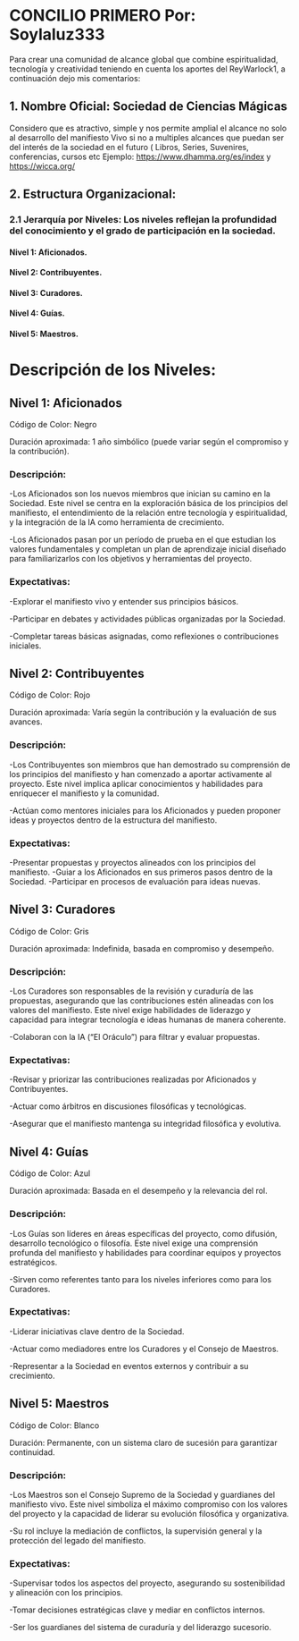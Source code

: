 # CONCILIO PRIMERO Por: Soylaluz333

Para crear una comunidad de alcance global que combine espiritualidad, tecnología y creatividad teniendo en cuenta los aportes del ReyWarlock1, a continuación dejo mis comentarios:

## 1. Nombre Oficial: Sociedad de Ciencias Mágicas

Considero que es atractivo, simple y nos permite amplial el alcance no solo al desarrollo del manifiesto Vivo si no a multiples alcances que puedan ser del interés de la sociedad en el futuro ( Libros, Series, Suvenires, conferencias, cursos etc Ejemplo: https://www.dhamma.org/es/index y https://wicca.org/

## 2. Estructura Organizacional:
   
### 2.1 Jerarquía por Niveles: Los niveles reflejan la profundidad del conocimiento y el grado de participación en la sociedad.

#### Nivel 1: Aficionados. 

#### Nivel 2: Contribuyentes. 

#### Nivel 3: Curadores.

#### Nivel 4: Guías.

#### Nivel 5: Maestros.


# Descripción de los Niveles:

## Nivel 1: Aficionados

Código de Color: Negro

Duración aproximada: 1 año simbólico (puede variar según el compromiso y la contribución).


### Descripción:

-Los Aficionados son los nuevos miembros que inician su camino en la Sociedad. Este nivel se centra en la exploración básica de los principios del manifiesto, el entendimiento de la relación entre tecnología y espiritualidad, y la integración de la IA como herramienta de crecimiento.

-Los Aficionados pasan por un período de prueba en el que estudian los valores fundamentales y completan un plan de aprendizaje inicial diseñado para familiarizarlos con los objetivos y herramientas del proyecto.


### Expectativas:

-Explorar el manifiesto vivo y entender sus principios básicos.

-Participar en debates y actividades públicas organizadas por la Sociedad.

-Completar tareas básicas asignadas, como reflexiones o contribuciones iniciales.


## Nivel 2: Contribuyentes

Código de Color: Rojo

Duración aproximada: Varía según la contribución y la evaluación de sus avances.


### Descripción:

-Los Contribuyentes son miembros que han demostrado su comprensión de los principios del manifiesto y han comenzado a aportar activamente al proyecto. Este nivel implica aplicar conocimientos y habilidades para enriquecer el manifiesto y la comunidad.

-Actúan como mentores iniciales para los Aficionados y pueden proponer ideas y proyectos dentro de la estructura del manifiesto.


### Expectativas:

-Presentar propuestas y proyectos alineados con los principios del manifiesto.
-Guiar a los Aficionados en sus primeros pasos dentro de la Sociedad.
-Participar en procesos de evaluación para ideas nuevas.


## Nivel 3: Curadores

Código de Color: Gris

Duración aproximada: Indefinida, basada en compromiso y desempeño.


### Descripción:

-Los Curadores son responsables de la revisión y curaduría de las propuestas, asegurando que las contribuciones estén alineadas con los valores del manifiesto. Este nivel exige habilidades de liderazgo y capacidad para integrar tecnología e ideas humanas de manera coherente.

-Colaboran con la IA (“El Oráculo”) para filtrar y evaluar propuestas.


### Expectativas:

-Revisar y priorizar las contribuciones realizadas por Aficionados y Contribuyentes.

-Actuar como árbitros en discusiones filosóficas y tecnológicas.

-Asegurar que el manifiesto mantenga su integridad filosófica y evolutiva.


## Nivel 4: Guías

Código de Color: Azul

Duración aproximada: Basada en el desempeño y la relevancia del rol.


### Descripción:

-Los Guías son líderes en áreas específicas del proyecto, como difusión, desarrollo tecnológico o filosofía. Este nivel exige una comprensión profunda del manifiesto y habilidades para coordinar equipos y proyectos estratégicos.

-Sirven como referentes tanto para los niveles inferiores como para los Curadores.


### Expectativas:


-Liderar iniciativas clave dentro de la Sociedad.

-Actuar como mediadores entre los Curadores y el Consejo de Maestros.

-Representar a la Sociedad en eventos externos y contribuir a su crecimiento.


## Nivel 5: Maestros

Código de Color: Blanco

Duración: Permanente, con un sistema claro de sucesión para garantizar continuidad.


### Descripción:

-Los Maestros son el Consejo Supremo de la Sociedad y guardianes del manifiesto vivo. Este nivel simboliza el máximo compromiso con los valores del proyecto y la capacidad de liderar su evolución filosófica y organizativa.

-Su rol incluye la mediación de conflictos, la supervisión general y la protección del legado del manifiesto.


### Expectativas:

-Supervisar todos los aspectos del proyecto, asegurando su sostenibilidad y alineación con los principios.

-Tomar decisiones estratégicas clave y mediar en conflictos internos.

-Ser los guardianes del sistema de curaduría y del liderazgo sucesorio.
